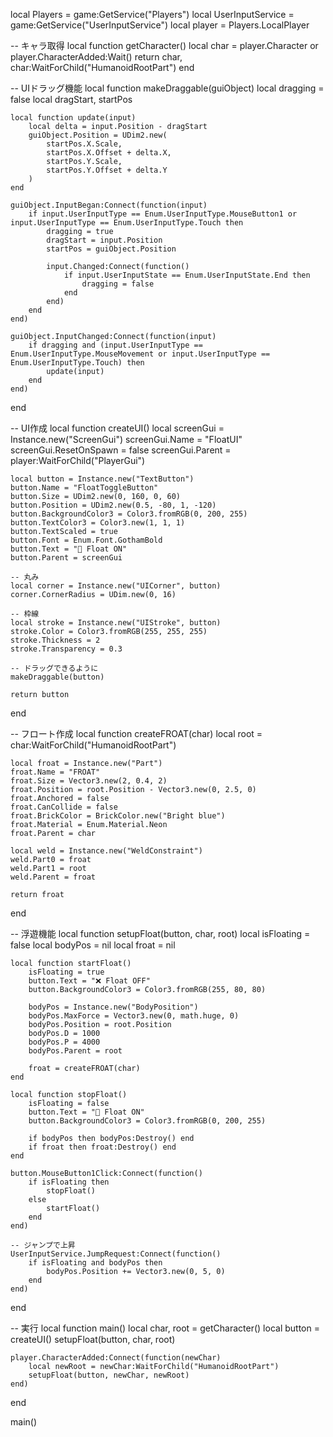 local Players = game:GetService("Players")
local UserInputService = game:GetService("UserInputService")
local player = Players.LocalPlayer

-- キャラ取得
local function getCharacter()
	local char = player.Character or player.CharacterAdded:Wait()
	return char, char:WaitForChild("HumanoidRootPart")
end

-- UIドラッグ機能
local function makeDraggable(guiObject)
	local dragging = false
	local dragStart, startPos

	local function update(input)
		local delta = input.Position - dragStart
		guiObject.Position = UDim2.new(
			startPos.X.Scale,
			startPos.X.Offset + delta.X,
			startPos.Y.Scale,
			startPos.Y.Offset + delta.Y
		)
	end

	guiObject.InputBegan:Connect(function(input)
		if input.UserInputType == Enum.UserInputType.MouseButton1 or input.UserInputType == Enum.UserInputType.Touch then
			dragging = true
			dragStart = input.Position
			startPos = guiObject.Position

			input.Changed:Connect(function()
				if input.UserInputState == Enum.UserInputState.End then
					dragging = false
				end
			end)
		end
	end)

	guiObject.InputChanged:Connect(function(input)
		if dragging and (input.UserInputType == Enum.UserInputType.MouseMovement or input.UserInputType == Enum.UserInputType.Touch) then
			update(input)
		end
	end)
end

-- UI作成
local function createUI()
	local screenGui = Instance.new("ScreenGui")
	screenGui.Name = "FloatUI"
	screenGui.ResetOnSpawn = false
	screenGui.Parent = player:WaitForChild("PlayerGui")

	local button = Instance.new("TextButton")
	button.Name = "FloatToggleButton"
	button.Size = UDim2.new(0, 160, 0, 60)
	button.Position = UDim2.new(0.5, -80, 1, -120)
	button.BackgroundColor3 = Color3.fromRGB(0, 200, 255)
	button.TextColor3 = Color3.new(1, 1, 1)
	button.TextScaled = true
	button.Font = Enum.Font.GothamBold
	button.Text = "🚀 Float ON"
	button.Parent = screenGui

	-- 丸み
	local corner = Instance.new("UICorner", button)
	corner.CornerRadius = UDim.new(0, 16)

	-- 枠線
	local stroke = Instance.new("UIStroke", button)
	stroke.Color = Color3.fromRGB(255, 255, 255)
	stroke.Thickness = 2
	stroke.Transparency = 0.3

	-- ドラッグできるように
	makeDraggable(button)

	return button
end

-- フロート作成
local function createFROAT(char)
	local root = char:WaitForChild("HumanoidRootPart")

	local froat = Instance.new("Part")
	froat.Name = "FROAT"
	froat.Size = Vector3.new(2, 0.4, 2)
	froat.Position = root.Position - Vector3.new(0, 2.5, 0)
	froat.Anchored = false
	froat.CanCollide = false
	froat.BrickColor = BrickColor.new("Bright blue")
	froat.Material = Enum.Material.Neon
	froat.Parent = char

	local weld = Instance.new("WeldConstraint")
	weld.Part0 = froat
	weld.Part1 = root
	weld.Parent = froat

	return froat
end

-- 浮遊機能
local function setupFloat(button, char, root)
	local isFloating = false
	local bodyPos = nil
	local froat = nil

	local function startFloat()
		isFloating = true
		button.Text = "❌ Float OFF"
		button.BackgroundColor3 = Color3.fromRGB(255, 80, 80)

		bodyPos = Instance.new("BodyPosition")
		bodyPos.MaxForce = Vector3.new(0, math.huge, 0)
		bodyPos.Position = root.Position
		bodyPos.D = 1000
		bodyPos.P = 4000
		bodyPos.Parent = root

		froat = createFROAT(char)
	end

	local function stopFloat()
		isFloating = false
		button.Text = "🚀 Float ON"
		button.BackgroundColor3 = Color3.fromRGB(0, 200, 255)

		if bodyPos then bodyPos:Destroy() end
		if froat then froat:Destroy() end
	end

	button.MouseButton1Click:Connect(function()
		if isFloating then
			stopFloat()
		else
			startFloat()
		end
	end)

	-- ジャンプで上昇
	UserInputService.JumpRequest:Connect(function()
		if isFloating and bodyPos then
			bodyPos.Position += Vector3.new(0, 5, 0)
		end
	end)
end

-- 実行
local function main()
	local char, root = getCharacter()
	local button = createUI()
	setupFloat(button, char, root)

	player.CharacterAdded:Connect(function(newChar)
		local newRoot = newChar:WaitForChild("HumanoidRootPart")
		setupFloat(button, newChar, newRoot)
	end)
end

main()
